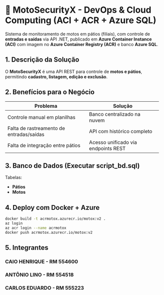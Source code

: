 # 🚀 MotoSecurityX - DevOps & Cloud Computing (ACI + ACR + Azure SQL)

Sistema de monitoramento de motos em pátios (filiais), com controle de **entradas e saídas** via API .NET, publicado em **Azure Container Instance (ACI)** com imagem no **Azure Container Registry (ACR)** e banco **Azure SQL**.


##  1. Descrição da Solução

O **MotoSecurityX** é uma API REST para controle de **motos e pátios**, permitindo **cadastro, listagem, edição e exclusão**.

##  2. Benefícios para o Negócio

| Problema | Solução |
|----------|---------|
| Controle manual em planilhas | Banco centralizado na nuvem |
| Falta de rastreamento de entradas/saídas | API com histórico completo |
| Falta de integração entre pátios | Acesso unificado via endpoints REST |


##  3. Banco de Dados (Executar script_bd.sql)

Tabelas:

- **Pátios**
- **Motos**


##  4. Deploy com Docker + Azure

```bash
docker build -t acrmotox.azurecr.io/motox:v2 .
az login
az acr login --name acrmotox
docker push acrmotox.azurecr.io/motox:v2
````

## 5. Integrantes
### CAIO HENRIQUE - RM 554600
### ANTÔNIO LINO - RM 554518
### CARLOS EDUARDO - RM 555223

